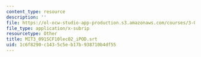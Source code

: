 ```yaml
---
content_type: resource
description: ''
file: https://ol-ocw-studio-app-production.s3.amazonaws.com/courses/3-091sc-introduction-to-solid-state-chemistry-fall-2010/1c6f8290c1435c5eb17b938710b4df55_MIT3_091SCF10lec02_iPOD.vtt
file_type: application/x-subrip
resourcetype: Other
title: MIT3_091SCF10lec02_iPOD.srt
uid: 1c6f8290-c143-5c5e-b17b-938710b4df55
---
```

